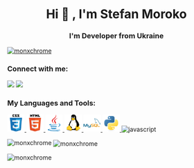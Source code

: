 <h1 align="center">Hi 🎩 , I'm Stefan Moroko</h1>
<h3 align="center">I'm Developer from Ukraine</h3>


<p align="left"> <a href="https://github.com/ryo-ma/github-profile-trophy"><img src="https://github-profile-trophy.vercel.app/?username=monxchrome" alt="monxchrome" /></a> </p>

<h3 align="left">Connect with me:</h3>
 <img src="https://img.shields.io/badge/xexpvp-blue?style=for-the-badge&logo=Discord&logoColor=white"/>
 <img src="https://img.shields.io/badge/xexcoding-blue?style=for-the-badge&logo=Telegram&logoColor=white"/>
<p align="left">
</p>

<h3 align="left">My Languages and Tools:</h3>
 </a> <a href="https://www.w3schools.com/css/" target="_blank" rel="noreferrer"> <img src="https://raw.githubusercontent.com/devicons/devicon/master/icons/css3/css3-original-wordmark.svg" alt="css3" width="40" height="40"/> </a> </a>  </a> </a>  </a>  </a> <a href="https://www.w3.org/html/" target="_blank" rel="noreferrer"> <img src="https://raw.githubusercontent.com/devicons/devicon/master/icons/html5/html5-original-wordmark.svg" alt="html5" width="40" height="40"/> </a> <a href="https://www.java.com" target="_blank" rel="noreferrer"> <img src="https://raw.githubusercontent.com/devicons/devicon/master/icons/java/java-original.svg" alt="java" width="40" height="40"/> </a>  <a href="https://www.linux.org/" target="_blank" rel="noreferrer"> <img src="https://raw.githubusercontent.com/devicons/devicon/master/icons/linux/linux-original.svg" alt="linux" width="40" height="40"/> </a>  </a> <a href="https://www.mysql.com/" target="_blank" rel="noreferrer"> <img src="https://raw.githubusercontent.com/devicons/devicon/master/icons/mysql/mysql-original-wordmark.svg" alt="mysql" width="40" height="40"/> </a>  </a>  </a>  </a>  </a>  </a> <a href="https://www.javascript.org" target="_blank" rel="noreferrer"> <img src="https://raw.githubusercontent.com/devicons/devicon/master/icons/python/python-original.svg" alt="python" width="40" height="40"/> </a>  </a>  </a>  </a>  </a> <img src="https://raw.githubusercontent.com/devicons/devicon/master/icons/javascript/js-original.svg" alt="javascript" width="40" height="40"/> </a>  </a>  </a>  </a>  </a> </p> 

<p><img align="left" src="https://github-readme-stats.vercel.app/api/top-langs?username=monxchrome&show_icons=true&theme=tokyonight&cache_seconds=1800&locale=en&layout=compact" alt="monxchrome" /></p>

<p>&nbsp;<img align="center" src="https://github-readme-stats.vercel.app/api?username=monxchrome&show_icons=true&theme=tokyonight&cache_seconds=1800&locale=en" alt="monxchrome" /></p>

<p><img align="center" src="https://github-readme-streak-stats.herokuapp.com/?user=monxchrome&theme=dark" alt="monxchrome" /></p>
